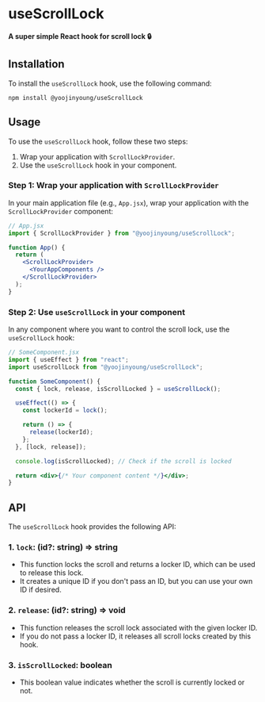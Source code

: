 # useScrollLock

**A super simple React hook for scroll lock 🔒**

## Installation

To install the `useScrollLock` hook, use the following command:

```shell
npm install @yoojinyoung/useScrollLock
```

## Usage

To use the `useScrollLock` hook, follow these two steps:

1. Wrap your application with `ScrollLockProvider`.
2. Use the `useScrollLock` hook in your component.

### Step 1: Wrap your application with `ScrollLockProvider`

In your main application file (e.g., `App.jsx`), wrap your application with the `ScrollLockProvider` component:

```jsx
// App.jsx
import { ScrollLockProvider } from "@yoojinyoung/useScrollLock";

function App() {
  return (
    <ScrollLockProvider>
      <YourAppComponents />
    </ScrollLockProvider>
  );
}
```

### Step 2: Use `useScrollLock` in your component

In any component where you want to control the scroll lock, use the `useScrollLock` hook:

```jsx
// SomeComponent.jsx
import { useEffect } from "react";
import useScrollLock from "@yoojinyoung/useScrollLock";

function SomeComponent() {
  const { lock, release, isScrollLocked } = useScrollLock();

  useEffect(() => {
    const lockerId = lock();

    return () => {
      release(lockerId);
    };
  }, [lock, release]);

  console.log(isScrollLocked); // Check if the scroll is locked

  return <div>{/* Your component content */}</div>;
}
```

## API

The `useScrollLock` hook provides the following API:

### 1. `lock`: (id?: string) => string

- This function locks the scroll and returns a locker ID, which can be used to release this lock.
- It creates a unique ID if you don't pass an ID, but you can use your own ID if desired.

### 2. `release`: (id?: string) => void

- This function releases the scroll lock associated with the given locker ID.
- If you do not pass a locker ID, it releases all scroll locks created by this hook.

### 3. `isScrollLocked`: boolean

- This boolean value indicates whether the scroll is currently locked or not.
